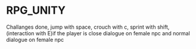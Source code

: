 # RPG_UNITY
Challanges done, jump with space, crouch with c, sprint with shift, (interaction with E)if the player is close dialogue on female npc and normal dialogue on female npc
